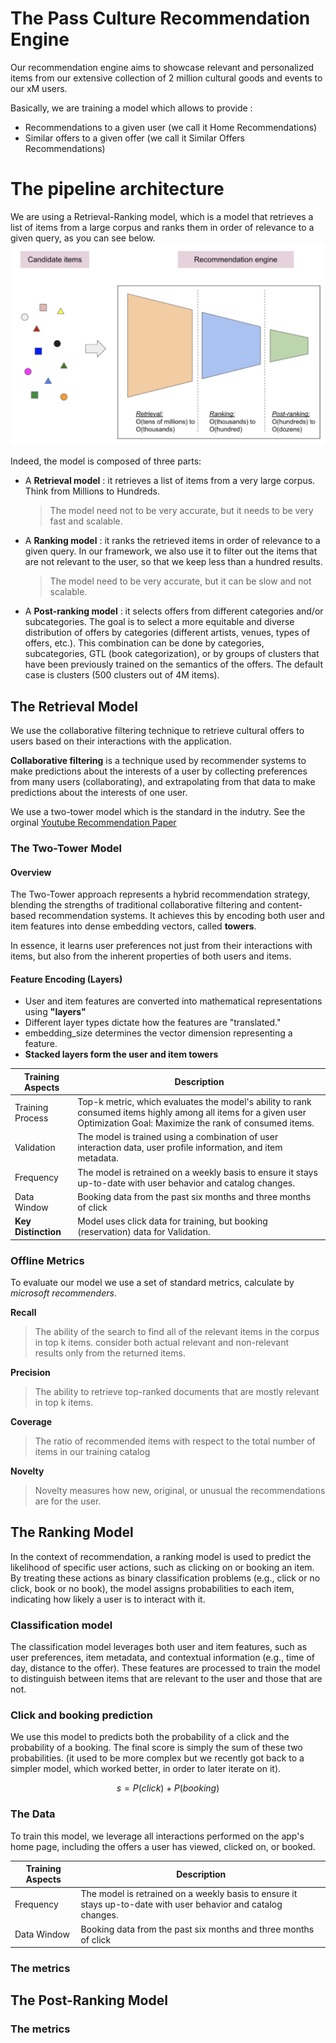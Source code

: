 
# The Pass Culture Recommendation Engine

Our recommendation engine aims to showcase relevant and personalized items from our extensive collection of 2 million cultural goods and events to our xM users.

Basically, we are training a model which allows to provide :
* Recommendations to a given user (we call it Home Recommendations)
* Similar offers to a given offer (we call it Similar Offers Recommendations)



# The pipeline architecture

We are using a Retrieval-Ranking model, which is a model that retrieves a list of items from a large corpus and ranks them in order of relevance to a given query, as you can see below.
![Retrieval-Ranking model](assets/retrieval-ranking-architecture.png)

Indeed, the model is composed of three parts:

* A **Retrieval model** : it retrieves a list of items from a very large corpus. Think from Millions to Hundreds.
    > The model need not to be very accurate, but it needs to be very fast and scalable.
* A **Ranking model** : it ranks the retrieved items in order of relevance to a given query. In our framework, we also use it to filter out the items that are not relevant to the user, so that we keep less than a hundred results.
    > The model need to be very accurate, but it can be slow and not scalable.
* A **Post-ranking model** : it selects offers from different categories and/or subcategories. The goal is to select a more equitable and diverse distribution of offers by categories (different artists, venues, types of offers, etc.). This combination can be done by categories, subcategories, GTL (book categorization), or by groups of clusters that have been previously trained on the semantics of the offers. The default case is clusters (500 clusters out of 4M items).


## The Retrieval Model

We use the collaborative filtering technique to retrieve cultural offers to users based on their interactions with the application.

**Collaborative filtering** is a technique used by recommender systems to make predictions about the interests of a user by collecting preferences from many users (collaborating), and extrapolating from that data to make predictions about the interests of one user.

We use a two-tower model which is the standard in the indutry. See the orginal [Youtube Recommendation Paper](https://static.googleusercontent.com/media/research.google.com/fr//pubs/archive/45530.pdf)

### The Two-Tower Model


#### Overview

The Two-Tower approach represents a hybrid recommendation strategy, blending the strengths of traditional collaborative filtering and content-based recommendation systems. It achieves this by encoding both user and item features into dense embedding vectors, called **towers**.

In essence, it learns user preferences not just from their interactions with items, but also from the inherent properties of both users and items.

#### Feature Encoding (Layers)

* User and item features are converted into mathematical representations using **"layers"**
* Different layer types dictate how the features are "translated."
* embedding_size determines the vector dimension representing a feature.
* **Stacked layers form the user and item towers**



<!-- ##### Training and Validation

The model is trained using a combination of user interaction data, user profile information, and item metadata.

#### Training Frequency:
The model is retrained on a weekly basis to ensure it stays up-to-date with user behavior and catalog changes.

###### Data Window:

The training dataset includes:

Booking data from the past six months, capturing a broad view of user interests.


Enhanced focus on the most recent 3 months of click data to place greater weight on current user trends.

###### Training Process

ADD Laurent notes on training

Top-k metric, which evaluates the model's ability to rank consumed items highly among all items for a given user.
Optimization Goal: Maximize the rank of consumed items.
###### Key Distinction:
 Model uses click data for training, but booking (reservation) data for Validation. -->

| Training Aspects | Description |
| --- | ----------- |
|Training Process| Top-k metric, which evaluates the model's ability to rank consumed items highly among all items for a given user Optimization Goal: Maximize the rank of consumed items. |
| Validation | The model is trained using a combination of user interaction data, user profile information, and item metadata. |
| Frequency | The model is retrained on a weekly basis to ensure it stays up-to-date with user behavior and catalog changes. |
|Data Window| Booking data from the past six months and three months of click |
|**Key Distinction**| Model uses click data for training, but booking (reservation) data for Validation.|

### Offline Metrics
To evaluate our model we use a set of standard metrics, calculate by *microsoft recommenders*.

**Recall**
> The ability of the search to find all of the relevant items in the corpus in top k items.
consider both actual relevant and non-relevant results only from the returned items.

**Precision**
> The ability to retrieve top-ranked documents that are mostly relevant in top k items.

**Coverage**
> The ratio of recommended items with respect to
the total number of items in our training catalog

**Novelty**
>Novelty measures how new, original, or unusual the recommendations are for the user.

## The Ranking Model

In the context of recommendation, a ranking model is used to predict
the likelihood of specific user actions, such as clicking on or booking an item.
 By treating these actions as binary classification problems (e.g., click or no click, book or no book),
the model assigns probabilities to each item, indicating how likely a user is to interact with it.


### Classification model

The classification model leverages both user and item features,
such as user preferences, item metadata, and contextual information (e.g., time of day, distance to the offer).
These features are processed to train the model to distinguish between items
that are relevant to the user and those that are not.


### Click and booking prediction

We use this model to predicts both the probability of a click
and the probability of a booking.
The final score is simply the sum of these two probabilities.
 (it used to be more complex but we recently got back to a simpler model,
 which worked better, in order to later iterate on it).

 $$ s = P(click) + P(booking) $$

### The Data
To train this model, we leverage all interactions performed on the app's home page, including the offers a user has viewed, clicked on, or booked.

| Training Aspects | Description |
| --- | ----------- |
| Frequency | The model is retrained on a weekly basis to ensure it stays up-to-date with user behavior and catalog changes. |
|Data Window| Booking data from the past six months and three months of click |

### The metrics

## The Post-Ranking Model


### The metrics
